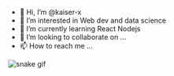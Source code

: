 - 👋 Hi, I’m @kaiser-x
- 👀 I’m interested in Web dev and data science 
- 🌱 I’m currently learning React Nodejs
- 💞️ I’m looking to collaborate on ...
- 📫 How to reach me ...

<!---
kaiser-x/kaiser-x is a ✨ special ✨ repository because its `README.md` (this file) appears on your GitHub profile.
You can click the Preview link to take a look at your changes.
--->
![snake gif](https://github.com/kaiser-x/kaiser-x/blob/output/github-contribution-grid-snake.gif)
